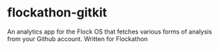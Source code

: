 # flockathon-gitkit

An analytics app for the Flock OS that fetches various forms of analysis from your Github account.
Written for Flockathon